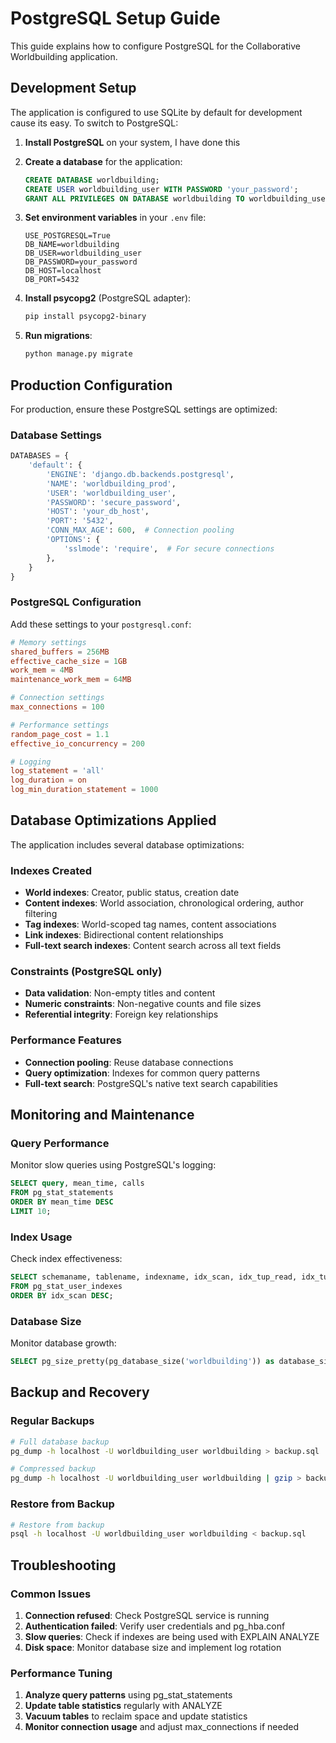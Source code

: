 # PostgreSQL Setup Guide

This guide explains how to configure PostgreSQL for the Collaborative Worldbuilding application.

## Development Setup

The application is configured to use SQLite by default for development cause its easy. To switch to PostgreSQL:

1. **Install PostgreSQL** on your system, I have done this
2. **Create a database** for the application:
   ```sql
   CREATE DATABASE worldbuilding;
   CREATE USER worldbuilding_user WITH PASSWORD 'your_password';
   GRANT ALL PRIVILEGES ON DATABASE worldbuilding TO worldbuilding_user;
   ```

3. **Set environment variables** in your `.env` file:
   ```env
   USE_POSTGRESQL=True
   DB_NAME=worldbuilding
   DB_USER=worldbuilding_user
   DB_PASSWORD=your_password
   DB_HOST=localhost
   DB_PORT=5432
   ```

4. **Install psycopg2** (PostgreSQL adapter):
   ```bash
   pip install psycopg2-binary
   ```

5. **Run migrations**:
   ```bash
   python manage.py migrate
   ```

## Production Configuration

For production, ensure these PostgreSQL settings are optimized:

### Database Settings
```python
DATABASES = {
    'default': {
        'ENGINE': 'django.db.backends.postgresql',
        'NAME': 'worldbuilding_prod',
        'USER': 'worldbuilding_user',
        'PASSWORD': 'secure_password',
        'HOST': 'your_db_host',
        'PORT': '5432',
        'CONN_MAX_AGE': 600,  # Connection pooling
        'OPTIONS': {
            'sslmode': 'require',  # For secure connections
        },
    }
}
```

### PostgreSQL Configuration
Add these settings to your `postgresql.conf`:

```conf
# Memory settings
shared_buffers = 256MB
effective_cache_size = 1GB
work_mem = 4MB
maintenance_work_mem = 64MB

# Connection settings
max_connections = 100

# Performance settings
random_page_cost = 1.1
effective_io_concurrency = 200

# Logging
log_statement = 'all'
log_duration = on
log_min_duration_statement = 1000
```

## Database Optimizations Applied

The application includes several database optimizations:

### Indexes Created
- **World indexes**: Creator, public status, creation date
- **Content indexes**: World association, chronological ordering, author filtering
- **Tag indexes**: World-scoped tag names, content associations
- **Link indexes**: Bidirectional content relationships
- **Full-text search indexes**: Content search across all text fields

### Constraints (PostgreSQL only)
- **Data validation**: Non-empty titles and content
- **Numeric constraints**: Non-negative counts and file sizes
- **Referential integrity**: Foreign key relationships

### Performance Features
- **Connection pooling**: Reuse database connections
- **Query optimization**: Indexes for common query patterns
- **Full-text search**: PostgreSQL's native text search capabilities

## Monitoring and Maintenance

### Query Performance
Monitor slow queries using PostgreSQL's logging:
```sql
SELECT query, mean_time, calls 
FROM pg_stat_statements 
ORDER BY mean_time DESC 
LIMIT 10;
```

### Index Usage
Check index effectiveness:
```sql
SELECT schemaname, tablename, indexname, idx_scan, idx_tup_read, idx_tup_fetch
FROM pg_stat_user_indexes
ORDER BY idx_scan DESC;
```

### Database Size
Monitor database growth:
```sql
SELECT pg_size_pretty(pg_database_size('worldbuilding')) as database_size;
```

## Backup and Recovery

### Regular Backups
```bash
# Full database backup
pg_dump -h localhost -U worldbuilding_user worldbuilding > backup.sql

# Compressed backup
pg_dump -h localhost -U worldbuilding_user worldbuilding | gzip > backup.sql.gz
```

### Restore from Backup
```bash
# Restore from backup
psql -h localhost -U worldbuilding_user worldbuilding < backup.sql
```

## Troubleshooting

### Common Issues

1. **Connection refused**: Check PostgreSQL service is running
2. **Authentication failed**: Verify user credentials and pg_hba.conf
3. **Slow queries**: Check if indexes are being used with EXPLAIN ANALYZE
4. **Disk space**: Monitor database size and implement log rotation

### Performance Tuning

1. **Analyze query patterns** using pg_stat_statements
2. **Update table statistics** regularly with ANALYZE
3. **Vacuum tables** to reclaim space and update statistics
4. **Monitor connection usage** and adjust max_connections if needed
